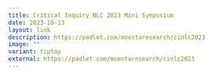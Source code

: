 ```yaml
---
title: Critical Inquiry NLC 2023 Mini Symposium
date: 2023-10-13
layout: link
description: https://padlet.com/moestaresearch/cinlc2023
image: ""
variant: tiptap
external: https://padlet.com/moestaresearch/cinlc2023
---
```

